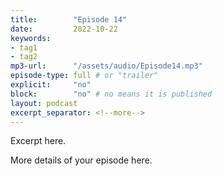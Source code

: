 ```yaml
---
title:        "Episode 14"
date:         2022-10-22 
keywords:
- tag1
- tag2
mp3-url:      "/assets/audio/Episode14.mp3"
episode-type: full # or "trailer"
explicit:     "no"
block:        "no" # no means it is published
layout: podcast
excerpt_separator: <!--more-->
---
```

Excerpt here.
<!--more-->

More details of your episode here.
